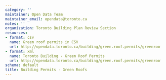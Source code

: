 ```yaml
---
category: ''
maintainer: Open Data Team
maintainer_email: opendata@toronto.ca
notes: ''
organization: Toronto Building Plan Review Section
resources:
- format: csv
  name: Green roof permits in CSV
  url: http://opendata.toronto.ca/building/green.roof.permits/greenroof.csv
- format: xml
  name: Toronto Building - Green Roof Permits
  url: http://opendata.toronto.ca/building/green.roof.permits/greenroof.xml
schema: default
title: Building Permits - Green Roofs
---
```


